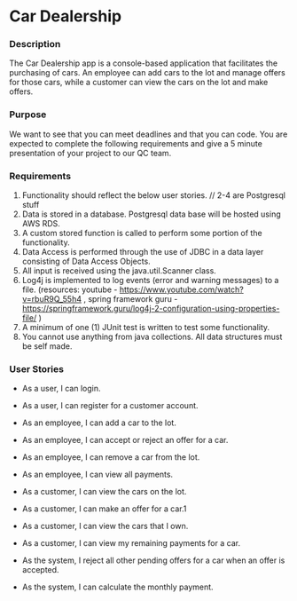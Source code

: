 # Car Dealership

### Description

The Car Dealership app is a console-based application that facilitates the purchasing of cars.
An employee can add cars to the lot and manage offers for those cars, while a customer can view
the cars on the lot and make offers.

### Purpose

We want to see that you can meet deadlines and that you can code. You are expected to complete
the following requirements and give a 5 minute presentation of your project to our QC team.

### Requirements
1. Functionality should reflect the below user stories.
   // 2-4 are Postgresql stuff
2. Data is stored in a database. Postgresql data base will be hosted using AWS RDS.
3. A custom stored function is called to perform some portion of the functionality.
4. Data Access is performed through the use of JDBC in a data layer consisting of Data Access Objects.
5. All input is received using the java.util.Scanner class.
6. Log4j is implemented to log events (error and warning messages) to a file. (resources: youtube -
   https://www.youtube.com/watch?v=rbuR9Q_55h4 , spring framework guru -
   https://springframework.guru/log4j-2-configuration-using-properties-file/ )
7. A minimum of one (1) JUnit test is written to test some functionality.
8. You cannot use anything from java collections. All data structures must be self made.

### User Stories

* As a user, I can login.
* As a user, I can register for a customer account.

* As an employee, I can add a car to the lot.
* As an employee, I can accept or reject an offer for a car.
* As an employee, I can remove a car from the lot.
* As an employee, I can view all payments.

* As a customer, I can view the cars on the lot.
* As a customer, I can make an offer for a car.1
* As a customer, I can view the cars that I own.
* As a customer, I can view my remaining payments for a car.

* As the system, I reject all other pending offers for a car when an offer is accepted.
* As the system, I can calculate the monthly payment.